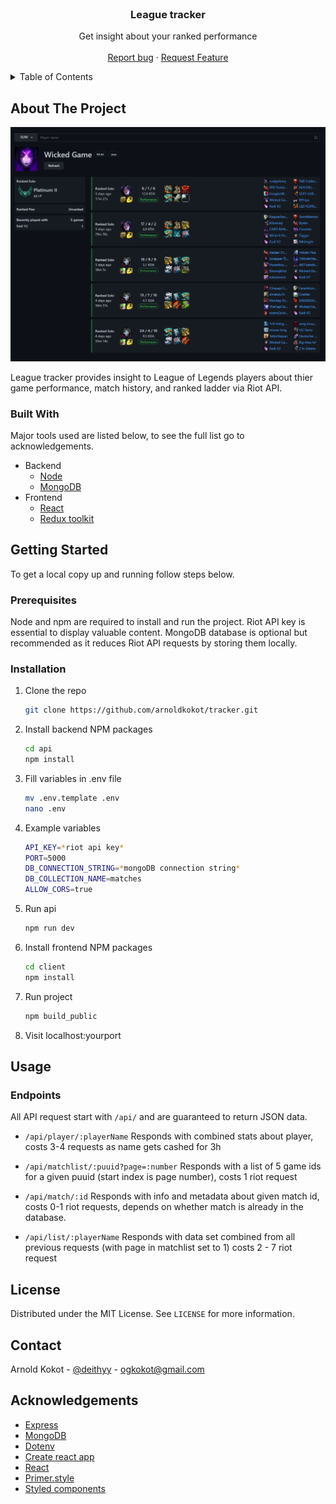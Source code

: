 <br />
<p align="center">

  <h3 align="center">League tracker</h3>

  <p align="center">
    Get insight about your ranked performance
    <br />
    <br />
    <a href="https://github.com/arnoldkokot/issues">Report bug</a>
    ·
    <a href="https://github.com/arnoldkokot/issues">Request Feature</a>
  </p>
</p>

<!-- TABLE OF CONTENTS -->
<details>
  <summary>Table of Contents</summary>
  <ol>
    <li>
      <a href="#about-the-project">About The Project</a>
      <ul>
        <li><a href="#features">Features</a></li>
        <li><a href="#built-with">Built With</a></li>
      </ul>
    </li>
    <li>
      <a href="#getting-started">Getting Started</a>
      <ul>
        <li><a href="#prerequisites">Prerequisites</a></li>
        <li><a href="#installation">Installation</a></li>
      </ul>
    </li>
    <li>
      <a href="#usage">Usage</a>
      <ul>
        <li><a href="#endpoints">Endpoints</a></li>
      </ul>
    </li>
    <li><a href="#license">License</a></li>
    <li><a href="#contact">Contact</a></li>
    <li><a href="#acknowledgements">Acknowledgements</a></li>
  </ol>
</details>

## About The Project

![Preview image](preview.png)

League tracker provides insight to League of Legends players about thier game performance, match
history, and ranked ladder via Riot API.

### Built With

Major tools used are listed below, to see the full list go to acknowledgements.

- Backend
  - [Node](https://nodejs.org/en/)
  - [MongoDB](https://www.mongodb.com/)
- Frontend
  - [React](https://reactjs.org/)
  - [Redux toolkit](https://redux-toolkit.js.org/)

## Getting Started

To get a local copy up and running follow steps below.

### Prerequisites

Node and npm are required to install and run the project. Riot API key is essential to display
valuable content. MongoDB database is optional but recommended as it reduces Riot API requests by
storing them locally.

### Installation

1. Clone the repo
   ```sh
   git clone https://github.com/arnoldkokot/tracker.git
   ```
2. Install backend NPM packages
   ```sh
   cd api
   npm install
   ```
3. Fill variables in .env file
   ```sh
   mv .env.template .env
   nano .env
   ```
4. Example variables
   ```sh
   API_KEY=*riot api key*
   PORT=5000
   DB_CONNECTION_STRING=*mongoDB connection string*
   DB_COLLECTION_NAME=matches
   ALLOW_CORS=true
   ```
5. Run api
   ```sh
   npm run dev
   ```
6. Install frontend NPM packages
   ```sh
   cd client
   npm install
   ```
7. Run project
   ```sh
   npm build_public
   ```
8. Visit localhost:yourport

## Usage

### Endpoints

All API request start with `/api/` and are guaranteed to return JSON data.

- `/api/player/:playerName`
  Responds with combined stats about player, costs 3-4 requests as name gets cashed for 3h

- `/api/matchlist/:puuid?page=:number`
  Responds with a list of 5 game ids for a given puuid (start index is page number), costs 1 riot request

- `/api/match/:id`
  Responds with info and metadata about given match id, costs 0-1 riot requests, depends on whether match is already in the database.

- `/api/list/:playerName`
  Responds with data set combined from all previous requests (with page in matchlist set to 1) costs 2 - 7 riot request

## License

Distributed under the MIT License. See `LICENSE` for more information.

## Contact

Arnold Kokot - [@deithyy](https://twitter.com/deithyy) - ogkokot@gmail.com

## Acknowledgements

- [Express](https://expressjs.com/)
- [MongoDB](https://www.mongodb.com/)
- [Dotenv](https://www.npmjs.com/package/dotenv)
- [Create react app](https://create-react-app.dev/)
- [React](https://reactjs.org/)
- [Primer.style](https://primer.style/)
- [Styled components](https://styled-components.com/)
